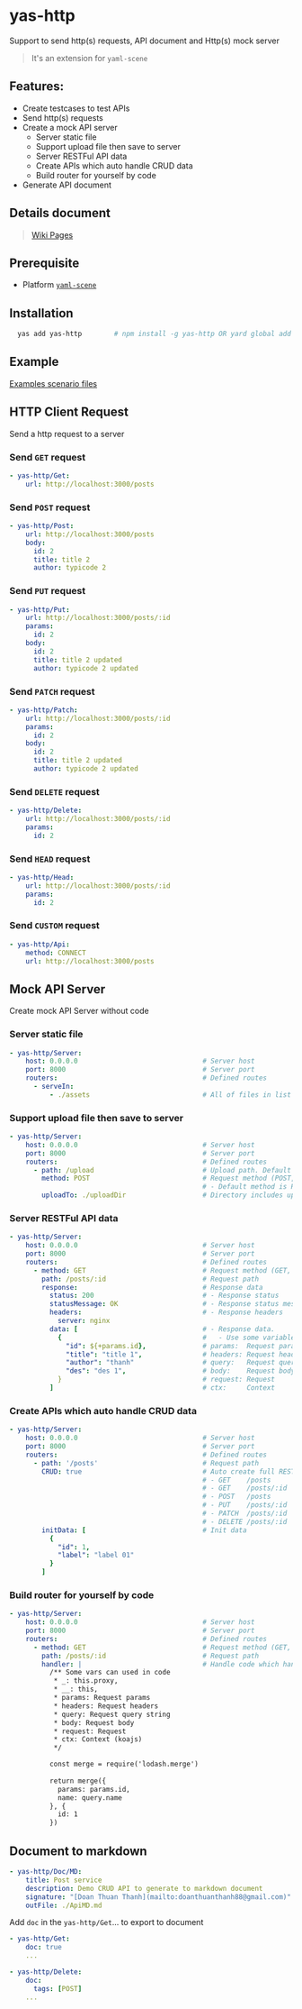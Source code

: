 # yas-http
Support to send http(s) requests, API document and Http(s) mock server  

> It's an extension for `yaml-scene`  

## Features:
- Create testcases to test APIs
- Send http(s) requests
- Create a mock API server
  - Server static file
  - Support upload file then save to server
  - Server RESTFul API data 
  - Create APIs which auto handle CRUD data  
  - Build router for yourself by code
- Generate API document

## Details document
> [Wiki Pages](https://github.com/doanthuanthanh88/yas-http/wiki)

## Prerequisite
- Platform [`yaml-scene`](https://www.npmjs.com/package/yaml-scene)


## Installation

```sh
  yas add yas-http        # npm install -g yas-http OR yard global add yas-http
```

## Example
[Examples scenario files](./scenes/test)

## HTTP Client Request
Send a http request to a server

### Send `GET` request
```yaml
- yas-http/Get:
    url: http://localhost:3000/posts
```

### Send `POST` request
```yaml
- yas-http/Post:
    url: http://localhost:3000/posts
    body:
      id: 2
      title: title 2
      author: typicode 2
```

### Send `PUT` request
```yaml
- yas-http/Put:
    url: http://localhost:3000/posts/:id
    params:
      id: 2
    body:
      id: 2
      title: title 2 updated
      author: typicode 2 updated
```

### Send `PATCH` request
```yaml
- yas-http/Patch:
    url: http://localhost:3000/posts/:id
    params:
      id: 2
    body:
      id: 2
      title: title 2 updated
      author: typicode 2 updated
```

### Send `DELETE` request
```yaml
- yas-http/Delete:
    url: http://localhost:3000/posts/:id
    params:
      id: 2
```

### Send `HEAD` request
```yaml
- yas-http/Head:
    url: http://localhost:3000/posts/:id
    params:
      id: 2
```

### Send `CUSTOM` request
```yaml
- yas-http/Api:
    method: CONNECT
    url: http://localhost:3000/posts
```

## Mock API Server
Create mock API Server without code

### Server static file
```yaml
- yas-http/Server:
    host: 0.0.0.0                               # Server host
    port: 8000                                  # Server port
    routers:                                    # Defined routes
      - serveIn: 
          - ./assets                            # All of files in list will be served after request to
```

### Support upload file then save to server
```yaml
- yas-http/Server:
    host: 0.0.0.0                               # Server host
    port: 8000                                  # Server port
    routers:                                    # Defined routes
      - path: /upload                           # Upload path. Default method is POST
        method: POST                            # Request method (POST, PUT, PATCH, DELETE, HEAD)
                                                # - Default method is POST
        uploadTo: ./uploadDir                   # Directory includes uploading files
```

### Server RESTFul API data 
```yaml
- yas-http/Server:
    host: 0.0.0.0                               # Server host
    port: 8000                                  # Server port
    routers:                                    # Defined routes
      - method: GET                             # Request method (GET, POST, PUT, PATCH, DELETE, HEAD) (Default: GET)
        path: /posts/:id                        # Request path
        response:                               # Response data
          status: 200                           # - Response status
          statusMessage: OK                     # - Response status message
          headers:                              # - Response headers
            server: nginx
          data: [                               # - Response data. 
            {                                   #   - Use some variables to replace value to response
              "id": ${+params.id},              # params:  Request params (/:id)
              "title": "title 1",               # headers: Request headers
              "author": "thanh"                 # query:   Request querystring (?name=thanh)
              "des": "des 1",                   # body:    Request body
            }                                   # request: Request
          ]                                     # ctx:     Context
```

### Create APIs which auto handle CRUD data  
```yaml
- yas-http/Server:
    host: 0.0.0.0                               # Server host
    port: 8000                                  # Server port
    routers:                                    # Defined routes
      - path: '/posts'                          # Request path
        CRUD: true                              # Auto create full RESTful API
                                                # - GET    /posts            : Return list posts
                                                # - GET    /posts/:id        : Return post details by id
                                                # - POST   /posts            : Create a new post
                                                # - PUT    /posts/:id        : Replace entity of post to new post
                                                # - PATCH  /posts/:id        : Only update some properties of post
                                                # - DELETE /posts/:id        : Delete a post by id
        initData: [                             # Init data
          {
            "id": 1,
            "label": "label 01"
          }
        ]
```

### Build router for yourself by code
```yaml
- yas-http/Server:
    host: 0.0.0.0                               # Server host
    port: 8000                                  # Server port
    routers:                                    # Defined routes
      - method: GET                             # Request method (GET, POST, PUT, PATCH, DELETE, HEAD) (Default: GET)
        path: /posts/:id                        # Request path
        handler: |                              # Handle code which handle request and response data
          /** Some vars can used in code
           * _: this.proxy, 
           * __: this, 
           * params: Request params
           * headers: Request headers
           * query: Request query string
           * body: Request body
           * request: Request
           * ctx: Context (koajs)
           */

          const merge = require('lodash.merge')
          
          return merge({
            params: params.id,
            name: query.name
          }, {
            id: 1
          })
```

## Document to markdown

```yaml
- yas-http/Doc/MD:
    title: Post service
    description: Demo CRUD API to generate to markdown document
    signature: "[Doan Thuan Thanh](mailto:doanthuanthanh88@gmail.com)"
    outFile: ./ApiMD.md
```

Add `doc` in the `yas-http/Get`... to export to document
```yaml
- yas-http/Get:
    doc: true
    ...
```

```yaml
- yas-http/Delete:
    doc: 
      tags: [POST]
    ...
```